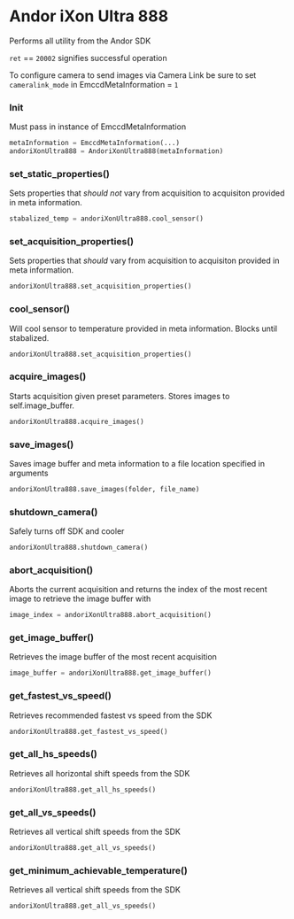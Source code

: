 # Andor iXon Ultra 888

Performs all utility from the Andor SDK

`ret` == `20002` signifies successful operation

To configure camera to send images via Camera Link be sure to set `cameralink_mode` in EmccdMetaInformation = `1`

### Init
Must pass in instance of EmccdMetaInformation

```python
metaInformation = EmccdMetaInformation(...)
andoriXonUltra888 = AndoriXonUltra888(metaInformation)
```

### set_static_properties()
Sets properties that _should not_ vary from acquisition to acquisiton provided in meta information. 
```python
stabalized_temp = andoriXonUltra888.cool_sensor()
```

### set_acquisition_properties()
Sets properties that _should_ vary from acquisition to acquisiton provided in meta information. 
```python
andoriXonUltra888.set_acquisition_properties()
```

### cool_sensor()
Will cool sensor to temperature provided in meta information. Blocks until stabalized.
```python
andoriXonUltra888.set_acquisition_properties()
```

### acquire_images()
Starts acquisition given preset parameters. Stores images to self.image_buffer. 
```python
andoriXonUltra888.acquire_images()
```

### save_images()
Saves image buffer and meta information to a file location specified in arguments
```python
andoriXonUltra888.save_images(folder, file_name)
```

### shutdown_camera()
Safely turns off SDK and cooler
```python
andoriXonUltra888.shutdown_camera()
```

### abort_acquisition()
Aborts the current acquisition and returns the index of the most recent image to retrieve the image buffer with
```python
image_index = andoriXonUltra888.abort_acquisition()
```

### get_image_buffer()
Retrieves the image buffer of the most recent acquisition
```python
image_buffer = andoriXonUltra888.get_image_buffer()
```

### get_fastest_vs_speed()
Retrieves recommended fastest vs speed from the SDK
```python
andoriXonUltra888.get_fastest_vs_speed()
```

### get_all_hs_speeds()
Retrieves all horizontal shift speeds from the SDK
```python
andoriXonUltra888.get_all_hs_speeds()
```

### get_all_vs_speeds()
Retrieves all vertical shift speeds from the SDK
```python
andoriXonUltra888.get_all_vs_speeds()
```

### get_minimum_achievable_temperature()
Retrieves all vertical shift speeds from the SDK
```python
andoriXonUltra888.get_all_vs_speeds()
```